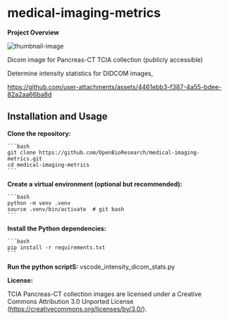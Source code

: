# medical-imaging-metrics

**Project Overview**

![thumbnail-image](https://github.com/user-attachments/assets/8b856272-2931-4b96-93f4-0f55a9762ad1)

Dicom image for Pancreas-CT TCIA collection (publicly accessible)

Determine intensity statistics for DIDCOM images, 


https://github.com/user-attachments/assets/4461ebb3-f387-4a55-bdee-82a2aa66ba8d


## Installation and Usage

**Clone the repository:**

    ```bash
    git clone https://github.com/OpenBioResearch/medical-imaging-metrics.git
    cd medical-imaging-metrics
    ```

**Create a virtual environment (optional but recommended):**

    ```bash 
    python -m venv .venv
    source .venv/bin/activate  # git bash
    ```

**Install the Python dependencies:**

    ```bash
    pip install -r requirements.txt
    ```

**Run the python scriptS:**
    vscode_intensity_dicom_stats.py

**License:** 

TCIA Pancreas-CT collection images are licensed under a Creative Commons Attribution 3.0 Unported License (https://creativecommons.org/licenses/by/3.0/).

